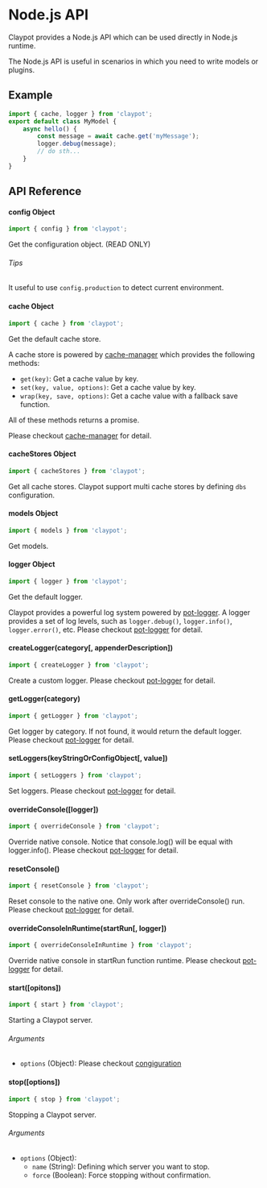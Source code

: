 # Node.js API

Claypot provides a Node.js API which can be used directly in Node.js runtime.

The Node.js API is useful in scenarios in which you need to write models or plugins.


## Example

```js
import { cache, logger } from 'claypot';
export default class MyModel {
    async hello() {
        const message = await cache.get('myMessage');
        logger.debug(message);
        // do sth...
    }
}
```


## API Reference

#### config Object

```js
import { config } from 'claypot';
```

Get the configuration object. (READ ONLY)

###### Tips

It useful to use `config.production` to detect current environment.


#### cache Object

```js
import { cache } from 'claypot';
```

Get the default cache store.

A cache store is powered by [cache-manager](https://github.com/BryanDonovan/node-cache-manager) which provides the following methods:

- `get(key)`: Get a cache value by key.
- `set(key, value, options)`: Get a cache value by key.
- `wrap(key, save, options)`: Get a cache value with a fallback save function.

All of these methods returns a promise.

Please checkout [cache-manager](https://github.com/BryanDonovan/node-cache-manager) for detail.


#### cacheStores Object

```js
import { cacheStores } from 'claypot';
```

Get all cache stores. Claypot support multi cache stores by defining `dbs` configuration.


#### models Object

```js
import { models } from 'claypot';
```

Get models.


#### logger Object

```js
import { logger } from 'claypot';
```

Get the default logger.

Claypot provides a powerful log system powered by [pot-logger](https://github.com/cantonjs/pot-logger). A logger provides a set of log levels, such as `logger.debug()`, `logger.info()`, `logger.error()`, etc. Please checkout [pot-logger](https://github.com/cantonjs/pot-logger) for detail.


#### createLogger(category[, appenderDescription])

```js
import { createLogger } from 'claypot';
```

Create a custom logger. Please checkout [pot-logger](https://github.com/cantonjs/pot-logger) for detail.


#### getLogger(category)

```js
import { getLogger } from 'claypot';
```

Get logger by category. If not found, it would return the default logger. Please checkout [pot-logger](https://github.com/cantonjs/pot-logger) for detail.


#### setLoggers(keyStringOrConfigObject[, value])

```js
import { setLoggers } from 'claypot';
```

Set loggers. Please checkout [pot-logger](https://github.com/cantonjs/pot-logger) for detail.


#### overrideConsole([logger])

```js
import { overrideConsole } from 'claypot';
```

Override native console. Notice that console.log() will be equal with logger.info(). Please checkout [pot-logger](https://github.com/cantonjs/pot-logger) for detail.


#### resetConsole()

```js
import { resetConsole } from 'claypot';
```

Reset console to the native one. Only work after overrideConsole() run. Please checkout [pot-logger](https://github.com/cantonjs/pot-logger) for detail.


#### overrideConsoleInRuntime(startRun[, logger])

```js
import { overrideConsoleInRuntime } from 'claypot';
```

Override native console in startRun function runtime. Please checkout [pot-logger](https://github.com/cantonjs/pot-logger) for detail.


#### start([opitons])

```js
import { start } from 'claypot';
```

Starting a Claypot server.

###### Arguments

- `options` (Object): Please checkout [congiguration](/api/configuration.md)


#### stop([options])

```js
import { stop } from 'claypot';
```

Stopping a Claypot server.

###### Arguments

- `options` (Object):
    + `name` (String): Defining which server you want to stop.
    + `force` (Boolean): Force stopping without confirmation.

